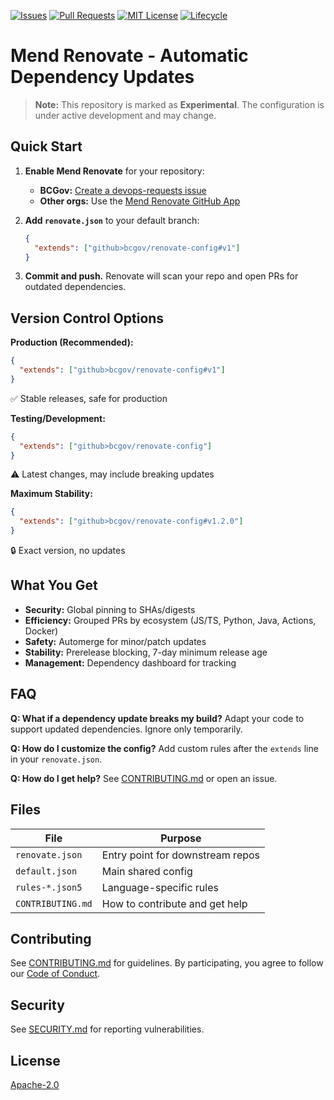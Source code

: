 <!-- PROJECT SHIELDS -->

[![Issues](https://img.shields.io/github/issues/bcgov/renovate-config)](/../../issues)
[![Pull Requests](https://img.shields.io/github/issues-pr/bcgov/renovate-config)](/../../pulls)
[![MIT License](https://img.shields.io/github/license/bcgov/renovate-config.svg)](/LICENSE.md)
[![Lifecycle](https://img.shields.io/badge/Lifecycle-Experimental-339999)](https://github.com/bcgov/repomountie/blob/master/doc/lifecycle-badges.md)

# Mend Renovate - Automatic Dependency Updates

> **Note:** This repository is marked as **Experimental**. The configuration is under active development and may change.

## Quick Start

1. **Enable Mend Renovate** for your repository:
   - **BCGov:** [Create a devops-requests issue](https://github.com/bcgov/devops-requests/issues/new?template=new_request_type.md)
   - **Other orgs:** Use the [Mend Renovate GitHub App](https://github.com/apps/renovate)

2. **Add `renovate.json`** to your default branch:
   ```json
   {
     "extends": ["github>bcgov/renovate-config#v1"]
   }
   ```

3. **Commit and push.** Renovate will scan your repo and open PRs for outdated dependencies.

## Version Control Options

**Production (Recommended):**
```json
{
  "extends": ["github>bcgov/renovate-config#v1"]
}
```
✅ Stable releases, safe for production

**Testing/Development:**
```json
{
  "extends": ["github>bcgov/renovate-config"]
}
```
⚠️ Latest changes, may include breaking updates

**Maximum Stability:**
```json
{
  "extends": ["github>bcgov/renovate-config#v1.2.0"]
}
```
🔒 Exact version, no updates

## What You Get

- **Security:** Global pinning to SHAs/digests
- **Efficiency:** Grouped PRs by ecosystem (JS/TS, Python, Java, Actions, Docker)
- **Safety:** Automerge for minor/patch updates
- **Stability:** Prerelease blocking, 7-day minimum release age
- **Management:** Dependency dashboard for tracking

## FAQ

**Q: What if a dependency update breaks my build?**
Adapt your code to support updated dependencies. Ignore only temporarily.

**Q: How do I customize the config?**
Add custom rules after the `extends` line in your `renovate.json`.

**Q: How do I get help?**
See [CONTRIBUTING.md](CONTRIBUTING.md) or open an issue.

## Files

| File | Purpose |
|------|---------|
| `renovate.json` | Entry point for downstream repos |
| `default.json` | Main shared config |
| `rules-*.json5` | Language-specific rules |
| `CONTRIBUTING.md` | How to contribute and get help |

## Contributing

See [CONTRIBUTING.md](CONTRIBUTING.md) for guidelines. By participating, you agree to follow our [Code of Conduct](CODE_OF_CONDUCT.md).

## Security

See [SECURITY.md](SECURITY.md) for reporting vulnerabilities.

## License

[Apache-2.0](LICENSE)
